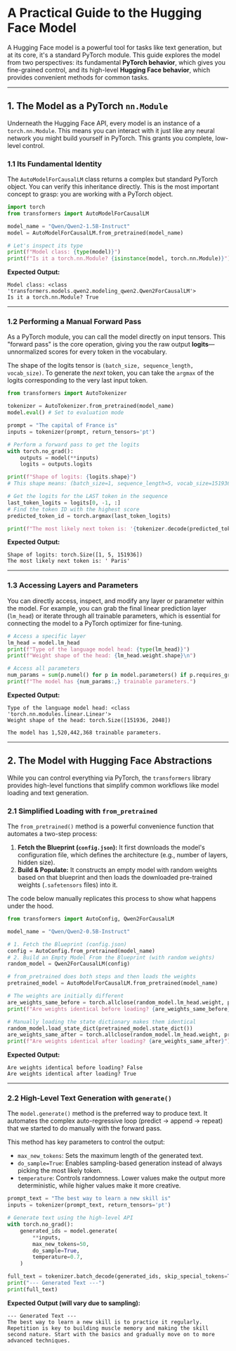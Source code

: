 # A Practical Guide to the Hugging Face Model

A Hugging Face model is a powerful tool for tasks like text generation, but at its core, it's a standard PyTorch module. This guide explores the model from two perspectives: its fundamental **PyTorch behavior**, which gives you fine-grained control, and its high-level **Hugging Face behavior**, which provides convenient methods for common tasks.

-----

## 1\. The Model as a PyTorch `nn.Module`

Underneath the Hugging Face API, every model is an instance of a `torch.nn.Module`. This means you can interact with it just like any neural network you might build yourself in PyTorch. This grants you complete, low-level control.

### 1.1 Its Fundamental Identity

The `AutoModelForCausalLM` class returns a complex but standard PyTorch object. You can verify this inheritance directly. This is the most important concept to grasp: you are working with a PyTorch object.

```python
import torch
from transformers import AutoModelForCausalLM

model_name = "Qwen/Qwen2-1.5B-Instruct"
model = AutoModelForCausalLM.from_pretrained(model_name)

# Let's inspect its type
print(f"Model class: {type(model)}")
print(f"Is it a torch.nn.Module? {isinstance(model, torch.nn.Module)}")
```

**Expected Output:**

```text
Model class: <class 'transformers.models.qwen2.modeling_qwen2.Qwen2ForCausalLM'>
Is it a torch.nn.Module? True
```

-----

### 1.2 Performing a Manual Forward Pass

As a PyTorch module, you can call the model directly on input tensors. This "forward pass" is the core operation, giving you the raw output **logits**—unnormalized scores for every token in the vocabulary.

The shape of the logits tensor is `(batch_size, sequence_length, vocab_size)`. To generate the *next* token, you can take the `argmax` of the logits corresponding to the very last input token.

```python
from transformers import AutoTokenizer

tokenizer = AutoTokenizer.from_pretrained(model_name)
model.eval() # Set to evaluation mode

prompt = "The capital of France is"
inputs = tokenizer(prompt, return_tensors='pt')

# Perform a forward pass to get the logits
with torch.no_grad():
    outputs = model(**inputs)
    logits = outputs.logits

print(f"Shape of logits: {logits.shape}")
# This shape means: (batch_size=1, sequence_length=5, vocab_size=151936)

# Get the logits for the LAST token in the sequence
last_token_logits = logits[0, -1, :]
# Find the token ID with the highest score
predicted_token_id = torch.argmax(last_token_logits)

print(f"The most likely next token is: '{tokenizer.decode(predicted_token_id)}'")
```

**Expected Output:**

```text
Shape of logits: torch.Size([1, 5, 151936])
The most likely next token is: ' Paris'
```

-----

### 1.3 Accessing Layers and Parameters

You can directly access, inspect, and modify any layer or parameter within the model. For example, you can grab the final linear prediction layer (`lm_head`) or iterate through all trainable parameters, which is essential for connecting the model to a PyTorch optimizer for fine-tuning.

```python
# Access a specific layer
lm_head = model.lm_head
print(f"Type of the language model head: {type(lm_head)}")
print(f"Weight shape of the head: {lm_head.weight.shape}\n")

# Access all parameters
num_params = sum(p.numel() for p in model.parameters() if p.requires_grad)
print(f"The model has {num_params:,} trainable parameters.")
```

**Expected Output:**

```text
Type of the language model head: <class 'torch.nn.modules.linear.Linear'>
Weight shape of the head: torch.Size([151936, 2048])

The model has 1,520,442,368 trainable parameters.
```

-----

## 2\. The Model with Hugging Face Abstractions

While you can control everything via PyTorch, the `transformers` library provides high-level functions that simplify common workflows like model loading and text generation.

### 2.1 Simplified Loading with `from_pretrained`

The `from_pretrained()` method is a powerful convenience function that automates a two-step process:

1.  **Fetch the Blueprint (`config.json`):** It first downloads the model's configuration file, which defines the architecture (e.g., number of layers, hidden size).
2.  **Build & Populate:** It constructs an empty model with random weights based on that blueprint and then loads the downloaded pre-trained weights (`.safetensors` files) into it.

The code below manually replicates this process to show what happens under the hood.

```python
from transformers import AutoConfig, Qwen2ForCausalLM

model_name = "Qwen/Qwen2-0.5B-Instruct"

# 1. Fetch the Blueprint (config.json)
config = AutoConfig.from_pretrained(model_name)
# 2. Build an Empty Model From the Blueprint (with random weights)
random_model = Qwen2ForCausalLM(config)

# from_pretrained does both steps and then loads the weights
pretrained_model = AutoModelForCausalLM.from_pretrained(model_name)

# The weights are initially different
are_weights_same_before = torch.allclose(random_model.lm_head.weight, pretrained_model.lm_head.weight)
print(f"Are weights identical before loading? {are_weights_same_before}")

# Manually loading the state dictionary makes them identical
random_model.load_state_dict(pretrained_model.state_dict())
are_weights_same_after = torch.allclose(random_model.lm_head.weight, pretrained_model.lm_head.weight)
print(f"Are weights identical after loading? {are_weights_same_after}")
```

**Expected Output:**

```text
Are weights identical before loading? False
Are weights identical after loading? True
```

-----

### 2.2 High-Level Text Generation with `generate()`

The `model.generate()` method is the preferred way to produce text. It automates the complex auto-regressive loop (predict -\> append -\> repeat) that we started to do manually with the forward pass.

This method has key parameters to control the output:

  * `max_new_tokens`: Sets the maximum length of the generated text.
  * `do_sample=True`: Enables sampling-based generation instead of always picking the most likely token.
  * `temperature`: Controls randomness. Lower values make the output more deterministic, while higher values make it more creative.

<!-- end list -->

```python
prompt_text = "The best way to learn a new skill is"
inputs = tokenizer(prompt_text, return_tensors='pt')

# Generate text using the high-level API
with torch.no_grad():
    generated_ids = model.generate(
        **inputs,
        max_new_tokens=50,
        do_sample=True,
        temperature=0.7,
    )

full_text = tokenizer.batch_decode(generated_ids, skip_special_tokens=True)[0]
print("--- Generated Text ---")
print(full_text)
```

**Expected Output (will vary due to sampling):**

```text
--- Generated Text ---
The best way to learn a new skill is to practice it regularly. Repetition is key to building muscle memory and making the skill second nature. Start with the basics and gradually move on to more advanced techniques.
```
